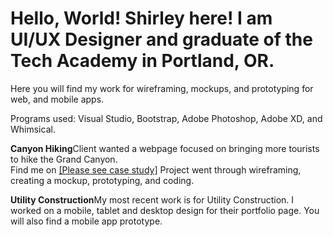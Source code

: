 # Hello, World! Shirley here! I am UI/UX Designer and graduate of the Tech Academy in Portland, OR.

Here you will find my work for wireframing, mockups, and prototyping for web, and mobile apps.

Programs used: Visual Studio, Bootstrap, Adobe Photoshop, Adobe XD, and Whimsical.

<b>Canyon Hiking</b>Client wanted a webpage focused on bringing more tourists to hike the Grand Canyon. <br>Find me on <a href="https://dribbble.com/shots/18189404-Canyon-Hiking/attachments/13390577?mode=media" target="_blank">[Please see case study]</a>
Project went through wireframing, creating a mockup, prototyping, and coding.

<b>Utility Construction</b>My most recent work is for Utility Construction. I worked on a mobile, tablet and desktop design for their portfolio page.
You will also find a mobile app prototype.
